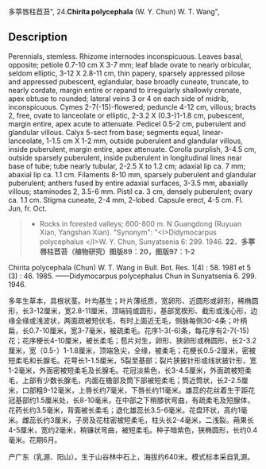 多葶唇柱苣苔",
24.**Chirita polycephala** (W. Y. Chun) W. T. Wang",

## Description
Perennials, stemless. Rhizome internodes inconspicuous. Leaves basal, opposite; petiole 0.7-10 cm X 3-7 mm; leaf blade ovate to nearly orbicular, seldom elliptic, 3-12 X 2.8-11 cm, thin papery, sparsely appressed pilose and appressed pubescent, eglandular, base broadly cuneate, truncate, to nearly cordate, margin entire or repand to irregularly shallowly crenate, apex obtuse to rounded; lateral veins 3 or 4 on each side of midrib, inconspicuous. Cymes 2-7(-15)-flowered; peduncle 4-12 cm, villous; bracts 2, free, ovate to lanceolate or elliptic, 2-3.2 X (0.3-)1-1.8 cm, pubescent, margin entire, apex acute to attenuate. Pedicel 0.5-2 cm, puberulent and glandular villous. Calyx 5-sect from base; segments equal, linear-lanceolate, 1-1.5 cm X 1-2 mm, outside puberulent and glandular villous, inside puberulent, margin entire, apex attenuate. Corolla purplish, 3-4.5 cm, outside sparsely puberulent, inside puberulent in longitudinal lines near base of tube; tube nearly tubular, 2-2.5 X to 1.2 cm; adaxial lip ca. 7 mm; abaxial lip ca. 1.1 cm. Filaments 8-10 mm, sparsely puberulent and glandular puberulent; anthers fused by entire adaxial surfaces, 3-3.5 mm, abaxially villous; staminodes 2, 3.5-6 mm. Pistil ca. 3 cm, densely puberulent; ovary ca. 1.1 cm. Stigma cuneate, 2-4 mm, 2-lobed. Capsule erect, 4-5 cm. Fl. Jun, fr. Oct.

> * Rocks in forested valleys; 600-800 m. N Guangdong (Ruyuan Xian, Yangshan Xian).
  "Synonym": "&lt;I&gt;Didymocarpus polycephalus &lt;/I&gt;W. Y. Chun, Sunyatsenia 6: 299. 1946.
**22．多葶唇柱苣苔（植物研究）图版89：20，图版97：1-2**

Chirita polycephala (Chun) W. T. Wang in Bull. Bot. Res. 1(4) : 58. 1981 et 5 (3) : 46. 1985. ——Didymocarpus polycephalus Chun in Sunyatsenia 6. 299. 1946.

多年生草本，具根状茎。叶均基生；叶片薄纸质，宽卵形、近圆形或卵形，稀椭圆形，长3-12厘米，宽2.8-11厘米，顶端钝或圆形，基部宽楔形、截形或浅心形，边缘全缘或浅波状，两面疏被短伏毛，有时上面近无毛，侧脉每侧30-4条；叶柄扁，长0.7-10厘米，宽3-7毫米，被疏柔毛。花序1-3(-6)条，每花序有2-7(-15)花；花序梗长4-10厘米，被长柔毛；苞片对生，卵形、狭卵形或椭圆形，长2-3.2厘米，宽（0.5-）1-1.8厘米，顶端急尖，全缘，被柔毛；花梗长0.5-2厘米，密被短柔毛和长腺毛。花萼长1-1.5厘米，5裂至基部；裂片狭披针形或线状披针形，宽1-2毫米，外面密被短柔毛及长腺毛。花冠淡紫色，长3-4.5厘米，外面疏被短柔毛，上部有少数长腺毛，内面在檐部及筒下部被短柔毛；筒近筒状，长2-2.5厘米，口部粗9-12毫米，上唇长约7毫米，下唇长约11毫米。雄蕊的花丝着生于距花冠基部约1.5厘米处，长8-10毫米，在中部之下稍膝状弯曲，有疏柔毛及短腺体，花药长约3.5毫米，背面被长柔毛；退化雄蕊长3.5-6毫米。花盘环状，高约1毫米。雌蕊长约3厘米，子房及花柱密被短柔毛，柱头长2-4毫米，二浅裂。蒴果长4-5厘米，宽约2毫米，稍镰状弯曲，被短柔毛。种子暗紫色，狭椭圆形，长约0.4毫米。花期6月。

产广东（乳源、阳山）。生于山谷林中石上，海拔约640米。模式标本采自乳源。
